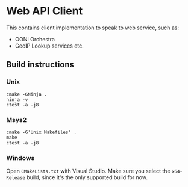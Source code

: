 # Web API Client

This contains client implementation to speak to web service, such as:

* OONI Orchestra
* GeoIP Lookup services
etc.

## Build instructions

### Unix

```
cmake -GNinja .
ninja -v
ctest -a -j8
```
### Msys2

```
cmake -G'Unix Makefiles' .
make
ctest -a -j8
```

### Windows

Open `CMakeLists.txt` with Visual Studio. Make sure you select the
`x64-Release` build, since it's the only supported build for now.
